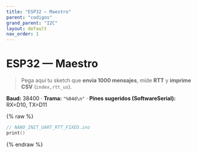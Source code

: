 ```yaml
---
title: "ESP32 — Maestro"
parent: "codigos"
grand_parent: "I2C"
layout: default
nav_order: 1
---
```


# ESP32 — Maestro

> Pega aquí tu sketch que **envía 1000 mensajes**, mide **RTT** y **imprime CSV** (`index,rtt_us`).

**Baud:** 38400 · **Trama:** `"%04d\n"` · **Pines sugeridos (SoftwareSerial):** RX=D10, TX=D11

{% raw %}
~~~c++
// NANO_INIT_UART_RTT_FIXED.ino
print()
~~~
{% endraw %}
